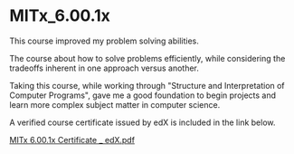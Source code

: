 # MITx_6.00.1x

This course improved my problem solving abilities. 

The course about how to solve problems efficiently, while considering the tradeoffs inherent in one approach versus another.

Taking this course, while working through "Structure and Interpretation of Computer Programs", gave me a good foundation to begin projects and learn more complex subject matter in computer science.

A verified course certificate issued by edX is included in the link below.

[MITx 6.00.1x Certificate _ edX.pdf](https://github.com/jeremysb1/MITx_6.00.1x/blob/main/MITx%206.00.1x%20Certificate%20_%20edX.pdf)

